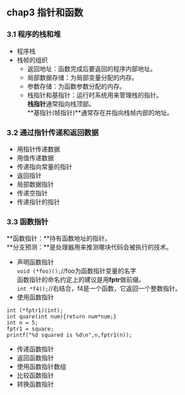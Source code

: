 ##  chap3 指针和函数

###  3.1 程序的栈和堆
+ 程序栈
+ 栈帧的组织
	+ 返回地址：函数完成后要返回的程序内部地址。
	+ 局部数据存储：为局部变量分配的内存。
	+ 参数存储：为函数参数分配的内存。
	+ 栈指针和基指针：运行时系统用来管理栈的指针。    
**栈指针**通常指向栈顶部。  
**基指针(帧指针)**通常存在并指向栈帧内部的地址。

###  3.2 通过指针传递和返回数据
+ 用指针传递数据
+ 用值传递数据
+ 传递指向常量的指针
+ 返回指针
+ 局部数据指针
+ 传递空指针
+ 传递指针的指针


###  3.3 函数指针
**函数指针：**持有函数地址的指针。  
**分支预测：**是处理器用来推测哪块代码会被执行的技术。  

+ 声明函数指针  
`void (*foo)();`//foo为函数指针变量的名字  
函数指针的命名约定上的建议是用**fptr**做前缀。  
`int *f4();`//右结合，f4是一个函数，它返回一个整数指针。  
+ 使用函数指针  
```  
int (*fptr1)(int);
int quare(int num){return num*num;}
int n = 5;
fptr1 = square;
printf("%d squared is %d\n",n,fptr1(n));  
```
+ 传递函数指针
+ 返回函数指针
+ 使用函数指针数组
+ 比较函数指针
+ 转换函数指针

